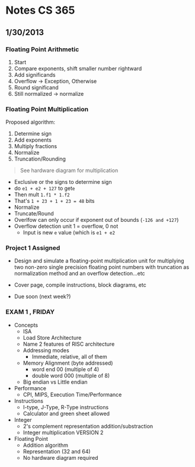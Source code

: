 # Notes CS 365
## 1/30/2013

### Floating Point Arithmetic
1. Start
2. Compare exponents, shift smaller number rightward
3. Add significands
4. Overflow -> Exception, Otherwise
5. Round significand
6. Still normalized -> normalize 

### Floating Point Multiplication
Proposed algorithm:

1. Determine sign
2. Add exponents
3. Multiply fractions
4. Normalize
5. Truncation/Rounding 

> See hardware diagram for multiplication 

- Exclusive or the signs to determine sign 
- do ``e1 + e2 + 127`` to get``e`` 
- Then mult ``1.f1 * 1.f2``
- That's ``1 + 23 + 1 + 23 = 48`` bits
- Normalize
- Truncate/Round 
- Overlfow can only occur if exponent out of bounds (``-126 and +127``) 
- Overflow detection unit 1 = overflow, 0 not
    - Input is new ``e`` value (which is ``e1 + e2``  

### Project 1 Assigned
- Design and simulate a floating-point multiplication unit for multiplying two non-zero single precision floating point numbers with truncation as normalization method and an overflow detection...etc

- Cover page, compile instructions, block diagrams, etc 

- Due soon (next week?)

### EXAM 1 , FRIDAY 
- Concepts
    - ISA
    - Load Store Architecture
    - Name 2 features of RISC architecture
    - Addressing modes
        - Immediate, relative, all of them
    - Memory Alignment (byte addressed) 
        - word end 00 (multiple of 4)
        - double word 000 (multiple of 8)
    - Big endian vs Little endian 
- Performance
    - CPI, MIPS, Execution Time/Performance
- Instructions  
    - I-type, J-Type, R-Type instructions 
    - Calculator and green sheet allowed 
- Integer
    - 2's complement representation addition/substraction
    - Integer multiplication VERSION 2  
- Floating Point
    - Addition algorithm 
    - Representation (32 and  64) 
    - No hardware diagram required  
